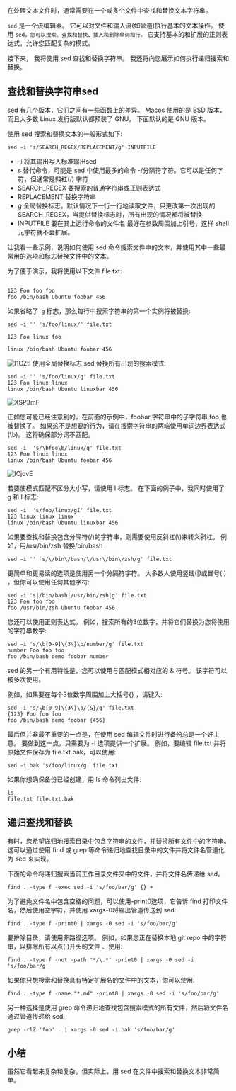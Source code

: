 在处理文本文件时，通常需要在一个或多个文件中查找和替换文本字符串。


`sed` 是一个流编辑器。 它可以对文件和输入流(如管道)执行基本的文本操作。 使用 `sed，您可以搜索、查找和替换、插入和删除单词和行。` 它支持基本的和扩展的正则表达式，允许您匹配复杂的模式。


接下来， 我将使用 sed 查找和替换字符串。 我还将向您展示如何执行递归搜索和替换。

## 查找和替换字符串sed

sed 有几个版本，它们之间有一些函数上的差异。 Macos 使用的是 BSD 版本，而且大多数 Linux 发行版默认都预装了 GNU。 下面默认的是 GNU 版本。

使用 sed 搜索和替换文本的一般形式如下:
```
sed -i 's/SEARCH_REGEX/REPLACEMENT/g' INPUTFILE
```

- -i  将其输出写入标准输出sed 
- s 替代命令，可能是 sed 中使用最多的命令
-/分隔符字符。它可以是任何字符，但通常是斜杠(/) 字符
- SEARCH_REGEX 要搜索的普通字符串或正则表达式
- REPLACEMENT 替换字符串
- g  全局替换标志。默认情况下一行一行地读取文件，只更改第一次出现的SEARCH_REGEX，当提供替换标志时，所有出现的情况都将被替换
- INPUTFILE 要在其上运行命令的文件名
最好在参数周围加上引号，这样 shell 元字符就不会扩展。


让我看一些示例，说明如何使用 sed 命令搜索文件中的文本，并使用其中一些最常用的选项和标志替换文件中的文本。


为了便于演示，我将使用以下文件 file.txt:
```

123 Foo foo foo 
foo /bin/bash Ubuntu foobar 456
```


如果省略了` g` 标志，那么每行中搜索字符串的第一个实例将被替换:
```
sed -i '' 's/foo/linux/' file.txt

123 Foo linux foo 

linux /bin/bash Ubuntu foobar 456
```
![I1CZtI](https://gitee.com/stormzhang/mdPic/raw/master/uPic/I1CZtI.png)
使用全局替换标志 sed 替换所有出现的搜索模式:
```
sed -i '' 's/foo/linux/g' file.txt
123 Foo linux linux
linux /bin/bash Ubuntu linuxbar 456
```
![XSP3mF](https://gitee.com/stormzhang/mdPic/raw/master/uPic/XSP3mF.png)


正如您可能已经注意到的，在前面的示例中，foobar 字符串中的子字符串 foo 也被替换了。 如果这不是想要的行为，请在搜索字符串的两端使用单词边界表达式(\b)。 这将确保部分词不匹配。
```
sed -i  's/\bfoo\b/linux/g' file.txt
123 Foo linux linux
linux /bin/bash Ubuntu foobar 456
```

![lCjovE](https://gitee.com/stormzhang/mdPic/raw/master/uPic/lCjovE.png)

若要使模式匹配不区分大小写，请使用 I 标志。 在下面的例子中，我同时使用了 g 和 I 标志:
```
sed -i  's/foo/linux/gI' file.txt
123 linux linux linux 
linux /bin/bash Ubuntu linuxbar 456
```



如果要查找和替换包含分隔符(/)的字符串，则需要使用反斜杠(\\)来转义斜杠。 例如，用/usr/bin/zsh 替换/bin/bash
```
sed -i '' 's/\/bin\/bash/\/usr\/bin\/zsh/g' file.txt
```


更简单和更易读的选项是使用另一个分隔符字符。 大多数人使用竖线(|)或冒号(:) ，但你可以使用任何其他字符:
```
sed -i 's|/bin/bash|/usr/bin/zsh|g' file.txt
123 Foo foo foo 
foo /usr/bin/zsh Ubuntu foobar 456
```


您还可以使用正则表达式。 例如，搜索所有的3位数字，并将它们替换为您将使用的字符串数字:
```
sed -i 's/\b[0-9]\{3\}\b/number/g' file.txt
number Foo foo foo 
foo /bin/bash demo foobar number
```
sed 的另一个有用特性是，您可以使用与匹配模式相对应的 & 符号。 该字符可以被多次使用。


例如，如果要在每个3位数字周围加上大括号{} ，请键入:
```
sed -i 's/\b[0-9]\{3\}\b/{&}/g' file.txt
{123} Foo foo foo 
foo /bin/bash demo foobar {456}
```


最后但并非最不重要的一点是，在使用 sed 编辑文件时进行备份总是一个好主意。 要做到这一点，只需要为 -i 选项提供一个扩展。 例如，要编辑 file.txt 并将原始文件保存为 file.txt.bak，可以使用:
```
sed -i.bak 's/foo/linux/g' file.txt
```


如果你想确保备份已经创建，用 ls 命令列出文件:
```
ls
file.txt file.txt.bak
```

##  递归查找和替换

有时，您希望递归地搜索目录中包含字符串的文件，并替换所有文件中的字符串。 这可以通过使用 find 或 grep 等命令递归地查找目录中的文件并将文件名管道化为 sed 来实现。

下面的命令将递归搜索当前工作目录文件夹中的文件，并将文件名传递给 sed。
```
find . -type f -exec sed -i 's/foo/bar/g' {} +
```

为了避免文件名中包含空格的问题，可以使用-print0选项，它告诉 find 打印文件名，然后使用空字符，并使用 xargs-0将输出管道传送到 sed:
```
find . -type f -print0 | xargs -0 sed -i 's/foo/bar/g'
```


要排除目录，请使用非路径选项。 例如，如果您正在替换本地 git repo 中的字符串，以排除所有以点(.)开头的文件 、使用:
```
find . -type f -not -path '*/\.*' -print0 | xargs -0 sed -i 's/foo/bar/g'
```

如果你只想搜索和替换具有特定扩展名的文件中的文本，你可以使用:
```
find . -type f -name "*.md" -print0 | xargs -0 sed -i 's/foo/bar/g'
```


另一种选择是使用 grep 命令递归地查找包含搜索模式的所有文件，然后将文件名通过管道传递给 sed:
```
grep -rlZ 'foo' . | xargs -0 sed -i.bak 's/foo/bar/g'
```
## 小结
虽然它看起来复杂和复杂，但实际上，用 sed 在文件中搜索和替换文本非常简单。